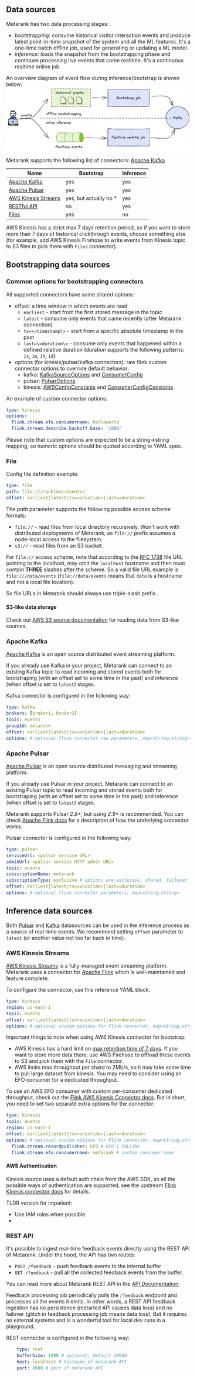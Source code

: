## Data sources

Metarank has two data processing stages:
* *bootstrapping*: consume historical visitor interaction events and produce latest point-in-time snapshot of the system 
and all the ML features. It's a one-time batch offline job, used for generating or updating a ML model.
* *inference*: loads the snapshot from the bootstrapping phase and continues processing live events that come realtime. It's
a continuous realtime online job.

An overview diagram of event flow during inference/bootstrap is shown below:
![bootstrap and inference event flow](img/connectors.png)

Metarank supports the following list of connectors:
[Apache Kafka](data-sources.md#)

| Name                                                       | Bootstrap              | Inference |
|------------------------------------------------------------|------------------------|-----------|
| [Apache Kafka](data-sources.md#apache-kafka)               | yes                    | yes       |
| [Apache Pulsar](data-sources.md#apache-pulsar)             | yes                    | yes       |
| [AWS Kinesis Streams](data-sources.md#aws-kinesis-streams) | yes, but actually no * | yes       |
| [RESTful API](data-sources.md#rest-api)                    | no                     | yes       |
| [Files](data-sources.md#files)                             | yes                    | no        |

AWS Kinesis has a strict max 7 days retention period, so if you want to store more than 7
days of historical clickthrough events, choose something else (for example, add AWS 
Kinesis Firehose to write events from Kinesis topic to S3 files to pick them with `Files` 
connector).

## Bootstrapping data sources

### Common options for bootstrapping connectors

All supported connectors have some shared options:
* offset: a time window in which events are read
  * `earliest` - start from the first stored message in the topic
  * `latest` - consume only events that came recently (after Metarank connection)
  * `ts=\<timestamp\>` - start from a specific absolute timestamp in the past
  * `last=\<duration\>` - consume only events that happened within a defined relative duration (duration supports the
  following patterns: `1s`, `1m`, `1h`, `1d`)
* options (for kinesis/pulsar/kafka connectors): raw flink custom connector options to override default behavior:
  * kafka: [KafkaSourceOptions](https://github.com/apache/flink/blob/master/flink-connectors/flink-connector-kafka/src/main/java/org/apache/flink/connector/kafka/source/KafkaSourceOptions.java)
  and [ConsumerConfig](https://kafka.apache.org/24/javadoc/org/apache/kafka/clients/consumer/ConsumerConfig.html)
  * pulsar: [PulsarOptions](https://nightlies.apache.org/flink/flink-docs-master/docs/connectors/datastream/pulsar/#source-configurable-options)
  * kinesis: [AWSConfigConstants](https://github.com/apache/flink/blob/master/flink-connectors/flink-connector-aws-base/src/main/java/org/apache/flink/connector/aws/config/AWSConfigConstants.java) and
  [ConsumerConfigConstants](https://github.com/apache/flink/blob/master/flink-connectors/flink-connector-kinesis/src/main/java/org/apache/flink/streaming/connectors/kinesis/config/ConsumerConfigConstants.java)

An example of custom connector options:
```yaml
type: kinesis
options:
  flink.stream.efo.consumername: helloworld
  flink.stream.describe.backoff.base: '1000'
```

Please note that custom options are expected to be a string->string mapping, so numeric
options should be quoted according to YAML spec.

### File

Config file definition example:
```yaml
type: file
path: file:///ranklens/events/
offset: earliest|latest|ts=<unixtime>|last=<duration>
```

The *path* parameter supports the following possible access scheme formats:
* `file://` - read files from local directory recursively. Won't work with distributed deployments of Metarank, as 
`file://` prefix assumes a node-local access to the filesystem.
* `s3://` - read files from an S3 bucket.

For `file://` access scheme, note that according to the [RFC 1738](https://www.ietf.org/rfc/rfc1738.txt) file URL 
pointing to the localhost, may omit the `localhost` hostname and then must contain **THREE** slashes after the scheme. 
So a valid file URL example is `file:///data/events` (`file://data/events` means that `data` is a hostname and not a local file location).

So file URLs in Metarank should always use triple-slash prefix..

#### S3-like data storage
Check out [AWS S3 source documentation](deploy/aws-s3.md) for reading data from S3-like sources.


### Apache Kafka

[Apache Kafka](https://kafka.apache.org/) is an open source distributed event streaming platform. 

If you already use Kafka in your project, Metarank can connect to an existing Kafka topic to read incoming and stored events both for bootstraping (with an offset set to some time in the past)
and inference (when offset is set to `latest`) stages.

Kafka connector is configured in the following way:

```yaml
type: kafka
brokers: [broker1, broker2]
topic: events
groupId: metarank
offset: earliest|latest|ts=<unixtime>|last=<duration>
options: # optional flink connector raw parameters, map<string,string>
```

### Apache Pulsar

[Apache Pulsar](https://pulsar.apache.org/) is an open source distributed messaging and streaming platform.

If you already use Pulsar in your project, Metarank can connect to an existing Pulsar topic to read incoming and stored events both for bootstraping (with an offset set to some time in the past)
and inference (when offset is set to `latest`) stages.

Metarank supports Pulsar *2.8+*, but using *2.9+* is recommended. You can check [Apache Flink docs](https://nightlies.apache.org/flink/flink-docs-master/docs/connectors/datastream/pulsar/)
for a description of how the underlying connector works.

Pulsar connector is configured in the following way:
```yaml
type: pulsar
serviceUrl: <pulsar service URL>
adminUrl: <pulsar service HTTP admin URL>
topic: events
subscriptionName: metarank
subscriptionType: exclusive # options are exclusive, shared, failover
offset: earliest|latest|ts=<unixtime>|last=<duration>
options: # optional flink connector parameters, map<string,string>
```

## Inference data sources

Both [Pulsar](#apache-pulsar) and [Kafka](#apache-kafka) datasources can be used in the inference process as a source of real-time events. 
We recommend setting `offset` parameter to `latest` (or another value not too far back in time).

### AWS Kinesis Streams

[AWS Kinesis Streams](https://aws.amazon.com/kinesis/) is a fully-managed event streaming platform.
Metarank uses a connector for [Apache Flink](https://flink.apache.org) which is well-maintained and
feature complete.

To configure the connector, use this reference YAML block:
```yaml
type: kinesis
region: us-east-1
topic: events
offset: earliest|latest|ts=<unixtime>|last=<duration>
options: # optional custom options for Flink connector, map<string,string>
```

Important things to note when using AWS Kinesis connector for bootstrap:
* AWS Kinesis has a hard limit on [max retention time of 7 days](https://docs.aws.amazon.com/streams/latest/dev/service-sizes-and-limits.html).
If you want to store more data there, use AWS Firehose to offload these events to S3 and pick them with the `File` connector.
* AWS limits max throughput per shard to 2Mb/s, so it may take some time to pull large dataset
from kinesis. You may need to consider using an EFO consumer for a dedicated throughput.

To use an AWS EFO consumer with custom per-consumer dedicated throughput, check out the
[Flink AWS Kinesis Connector docs](https://nightlies.apache.org/flink/flink-docs-master/docs/connectors/datastream/kinesis/#using-enhanced-fan-out).
But in short, you need to set two separate extra options for the connector:
```yaml
type: kinesis
topic: events
region: us-east-1
offset: earliest|latest|ts=<unixtime>|last=<duration>
options: # optional custom options for Flink connector, map<string,string>
  flink.stream.recordpublisher: EFO # EFO | POLLING
  flink.stream.efo.consumername: metarank # custom consumer name 
```

#### AWS Authentication

Kinesis source uses a default auth chain from the AWS SDK, so all the possible ways of
authentication are supported, see the upstream [Flink Kinesis connector docs](https://nightlies.apache.org/flink/flink-docs-master/docs/connectors/datastream/kinesis/)
for details.

TLDR version for impatient:
* Use IAM roles when possible
* 

### REST API

It's possible to ingest real-time feedback events directly using the REST API of Metarank. Under the hood, the API has 
two routes:
* `POST /feedback` - push feedback events to the internal buffer
* `GET /feedback` - pull all the collected feedback events from the buffer.

You can read more about Metarank REST API in the [API Documentation](api_schema.md);

Feedback processing job periodically polls the `/feedback` endpoint and processes all the events it emits. In other words, 
a REST API feedback ingestion has no persistence (restarted API causes data loss) and no failover (glitch in feedback processing
job means data loss). But it requires no external systems and is a wonderful tool for local dev runs in a playground.

REST connector is configured in the following way:
```yaml
    type: rest
    bufferSize: 1000 # optional, default 10000
    host: localhost # hostname of metarank API
    port: 8080 # port of metarank API
```
